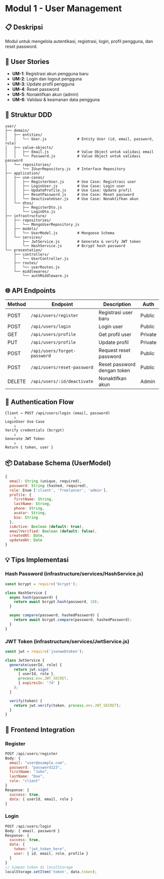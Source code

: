 # Modul 1 - User Management

## 📋 Deskripsi
Modul untuk mengelola autentikasi, registrasi, login, profil pengguna, dan reset password.

## 🎯 User Stories
- **UM-1**: Registrasi akun pengguna baru
- **UM-2**: Login dan logout pengguna
- **UM-3**: Update profil pengguna
- **UM-4**: Reset password
- **UM-5**: Nonaktifkan akun (admin)
- **UM-6**: Validasi & keamanan data pengguna

## 📂 Struktur DDD

```
user/
├── domain/
│   ├── entities/
│   │   └── User.js              # Entity User (id, email, password, role)
│   ├── value-objects/
│   │   ├── Email.js             # Value Object untuk validasi email
│   │   └── Password.js          # Value Object untuk validasi password
│   └── repositories/
│       └── IUserRepository.js   # Interface Repository
├── application/
│   ├── use-cases/
│   │   ├── RegisterUser.js      # Use Case: Registrasi user
│   │   ├── LoginUser.js         # Use Case: Login user
│   │   ├── UpdateProfile.js     # Use Case: Update profil
│   │   ├── ResetPassword.js     # Use Case: Reset password
│   │   └── DeactivateUser.js    # Use Case: Nonaktifkan akun
│   └── dtos/
│       ├── RegisterDto.js
│       └── LoginDto.js
├── infrastructure/
│   ├── repositories/
│   │   └── MongoUserRepository.js
│   ├── models/
│   │   └── UserModel.js         # Mongoose Schema
│   └── services/
│       ├── JwtService.js        # Generate & verify JWT token
│       └── HashService.js       # Bcrypt hash password
└── presentation/
    ├── controllers/
    │   └── UserController.js
    ├── routes/
    │   └── userRoutes.js
    └── middlewares/
        └── authMiddleware.js
```

## 🌐 API Endpoints

| Method | Endpoint | Description | Auth |
|--------|----------|-------------|------|
| POST | `/api/users/register` | Registrasi user baru | Public |
| POST | `/api/users/login` | Login user | Public |
| GET | `/api/users/profile` | Get profil user | Private |
| PUT | `/api/users/profile` | Update profil | Private |
| POST | `/api/users/forgot-password` | Request reset password | Public |
| POST | `/api/users/reset-password` | Reset password dengan token | Public |
| DELETE | `/api/users/:id/deactivate` | Nonaktifkan akun | Admin |

## 🔐 Authentication Flow

```
Client → POST /api/users/login (email, password)
    ↓
LoginUser Use Case
    ↓
Verify credentials (bcrypt)
    ↓
Generate JWT Token
    ↓
Return { token, user }
```

## 📦 Database Schema (UserModel)

```javascript
{
  email: String (unique, required),
  password: String (hashed, required),
  role: Enum ['client', 'freelancer', 'admin'],
  profile: {
    firstName: String,
    lastName: String,
    phone: String,
    avatar: String,
    bio: String
  },
  isActive: Boolean (default: true),
  emailVerified: Boolean (default: false),
  createdAt: Date,
  updatedAt: Date
}
```

## 💡 Tips Implementasi

### Hash Password (infrastructure/services/HashService.js)
```javascript
const bcrypt = require('bcrypt');

class HashService {
  async hash(password) {
    return await bcrypt.hash(password, 10);
  }

  async compare(password, hashedPassword) {
    return await bcrypt.compare(password, hashedPassword);
  }
}
```

### JWT Token (infrastructure/services/JwtService.js)
```javascript
const jwt = require('jsonwebtoken');

class JwtService {
  generate(userId, role) {
    return jwt.sign(
      { userId, role },
      process.env.JWT_SECRET,
      { expiresIn: '7d' }
    );
  }

  verify(token) {
    return jwt.verify(token, process.env.JWT_SECRET);
  }
}
```

## 🚀 Frontend Integration

### Register
```javascript
POST /api/users/register
Body: {
  email: "user@example.com",
  password: "password123",
  firstName: "John",
  lastName: "Doe",
  role: "client"
}
Response: {
  success: true,
  data: { userId, email, role }
}
```

### Login
```javascript
POST /api/users/login
Body: { email, password }
Response: {
  success: true,
  data: {
    token: "jwt_token_here",
    user: { id, email, role, profile }
  }
}
// Simpan token di localStorage
localStorage.setItem('token', data.token);
```
